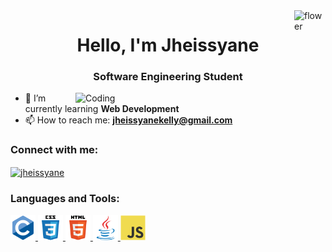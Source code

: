 <img align="right" alt="flower" width="50" src="https://media4.giphy.com/media/v1.Y2lkPTc5MGI3NjExNjgyZWJzMDhvNWw1ajF1anJyNTA5NnR5aWJxMmNsdHc3c2duNTVqaiZlcD12MV9pbnRlcm5hbF9naWZfYnlfaWQmY3Q9cw/f6bOKu5jYObBYFK1TB/giphy.gif">
<h1 align="center">Hello, I'm Jheissyane</h1>
<h3 align="center">Software Engineering Student</h3>
<img align="right" alt="Coding" width="400" src="https://thumbs.gfycat.com/GlisteningAggravatingJunebug-size_restricted.gif">

- 🌱 I’m currently learning **Web Development**
- 📫 How to reach me: **jheissyanekelly@gmail.com**

<h3 align="left">Connect with me:</h3>
<p align="left">
<a href="https://linkedin.com/in/jheissyane-souza-a2a56a236/" target="blank"><img align="center" src="https://raw.githubusercontent.com/rahuldkjain/github-profile-readme-generator/master/src/images/icons/Social/linked-in-alt.svg" alt="jheissyane" height="30" width="40" /></a>
</p>

<h3 align="left">Languages and Tools:</h3>
<p align="left"> <a href="https://www.cprogramming.com/" target="_blank" rel="noreferrer"> <img src="https://raw.githubusercontent.com/devicons/devicon/master/icons/c/c-original.svg" alt="c" width="40" height="40"/> </a> <a href="https://www.w3schools.com/css/" target="_blank" rel="noreferrer"> <img src="https://raw.githubusercontent.com/devicons/devicon/master/icons/css3/css3-original-wordmark.svg" alt="css3" width="40" height="40"/> </a> <a href="https://www.w3.org/html/" target="_blank" rel="noreferrer"> <img src="https://raw.githubusercontent.com/devicons/devicon/master/icons/html5/html5-original-wordmark.svg" alt="html5" width="40" height="40"/> </a> <a href="https://www.java.com" target="_blank" rel="noreferrer"> <img src="https://raw.githubusercontent.com/devicons/devicon/master/icons/java/java-original.svg" alt="java" width="40" height="40"/> </a> <a href="https://developer.mozilla.org/en-US/docs/Web/JavaScript" target="_blank" rel="noreferrer"> <img src="https://raw.githubusercontent.com/devicons/devicon/master/icons/javascript/javascript-original.svg" alt="javascript" width="40" height="40"/> </a> </p>
